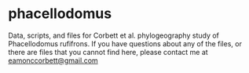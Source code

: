 # phacellodomus
Data, scripts, and files for Corbett et al. phylogeography study of Phacellodomus rufifrons.
If you have questions about any of the files, or there are files that you cannot find here, please contact me at eamonccorbett@gmail.com
